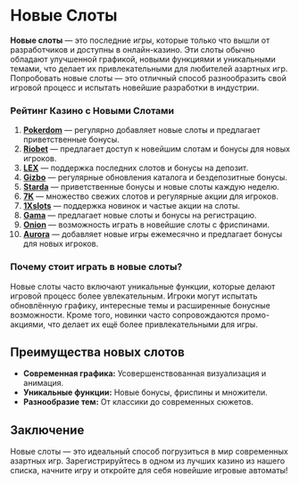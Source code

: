 # Новые Слоты

**Новые слоты** — это последние игры, которые только что вышли от разработчиков и доступны в онлайн-казино. Эти слоты обычно обладают улучшенной графикой, новыми функциями и уникальными темами, что делает их привлекательными для любителей азартных игр. Попробовать новые слоты — это отличный способ разнообразить свой игровой процесс и испытать новейшие разработки в индустрии.

### Рейтинг Казино с Новыми Слотами

1. **[Pokerdom](https://brandplay.link/4k77v2yx)** — регулярно добавляет новые слоты и предлагает приветственные бонусы.
2. **[Riobet](https://brandplay.link/7xBLTPyj)** — предлагает доступ к новейшим слотам и бонусы для новых игроков.
3. **[LEX](https://brandplay.link/zW4hdDFV)** — поддержка последних слотов и бонусы на депозит.
4. **[Gizbo](https://brandplay.link/bprXw4YV)** — регулярные обновления каталога и бездепозитные бонусы.
5. **[Starda](https://brandplay.link/fB7xwRFL)** — приветственные бонусы и новые слоты каждую неделю.
6. **[7K](https://brandplay.link/BvQyFShp)** — множество свежих слотов и регулярные акции для игроков.
7. **[1Xslots](https://brandplay.link/hSB1khtr)** — поддержка новинок и частые акции на слоты.
8. **[Gama](https://brandplay.link/j6NMKsDz)** — предлагает новые слоты и бонусы на регистрацию.
9. **[Onion](https://brandplay.link/zBGRVpQ9)** — возможность играть в новейшие слоты с фриспинами.
10. **[Aurora](https://10trafic-stat2.com/click/668546556bcc6313411604bd/6766/13032/subaccount)** — добавляет новые игры ежемесячно и предлагает бонусы для новых игроков.

### Почему стоит играть в новые слоты?

Новые слоты часто включают уникальные функции, которые делают игровой процесс более увлекательным. Игроки могут испытать обновлённую графику, интересные темы и расширенные бонусные возможности. Кроме того, новинки часто сопровождаются промо-акциями, что делает их ещё более привлекательными для игры.

## Преимущества новых слотов

- **Современная графика:** Усовершенствованная визуализация и анимация.
- **Уникальные функции:** Новые бонусы, фриспины и множители.
- **Разнообразие тем:** От классики до современных сюжетов.

## Заключение

Новые слоты — это идеальный способ погрузиться в мир современных азартных игр. Зарегистрируйтесь в одном из лучших казино из нашего списка, начните игру и откройте для себя новейшие игровые автоматы!
